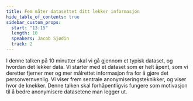 ```yaml
---
title: Fem måter datasettet ditt lekker informasjon
hide_table_of_contents: true
sidebar_custom_props:
  start: "13:15"
  length: 10
  speakers: Jacob Sjødin
  track: 2
---
```


I denne talken på 10 minutter skal vi gå gjennom et typisk dataset, og hvordan det lekker data. Vi starter med et dataset som er helt åpent, som vi deretter fjerner mer og mer målrettet informasjon fra for å gjøre det personvernvenlig. Vi viser frem sentrale anonymiseringsteknikker, og viser hvor de knekker. Denne talken skal forhåpentligvis fungere som motivasjon til å bedre anonymisere datasetene man legger ut.